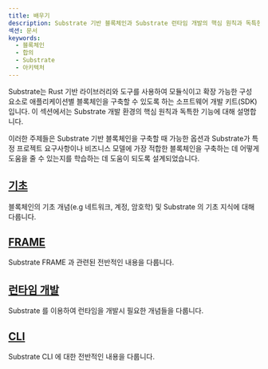 ```yaml
---
title: 배우기
description: Substrate 기반 블록체인과 Substrate 런타임 개발의 핵심 원칙과 독특한 기능을 설명합니다.
섹션: 문서
keywords:
  - 블록체인
  - 합의
  - Substrate
  - 아키텍처
---
```


Substrate는 Rust 기반 라이브러리와 도구를 사용하여 모듈식이고 확장 가능한 구성 요소로 애플리케이션별 블록체인을 구축할 수 있도록 하는 소프트웨어 개발 키트(SDK)입니다.
이 섹션에서는 Substrate 개발 환경의 핵심 원칙과 독특한 기능에 대해 설명합니다.

이러한 주제들은 Substrate 기반 블록체인을 구축할 때 가능한 옵션과 Substrate가 특정 프로젝트 요구사항이나 비즈니스 모델에 가장 적합한 블록체인을 구축하는 데 어떻게 도움을 줄 수 있는지를 학습하는 데 도움이 되도록 설계되었습니다.

## [기초](./basic/README.md)
블록체인의 기초 개념(e.g 네트워크, 계정, 암호학) 및 Substrate 의 기초 지식에 대해 다룹니다.

## [FRAME](./frame/README.md)
Substrate FRAME 과 관련된 전반적인 내용을 다룹니다.

## [런타임 개발](./runtime-development/README.md)
Substrate 를 이용하여 런타임을 개발시 필요한 개념들을 다룹니다.

## [CLI](./command-line-tools/README.md)
Substrate CLI 에 대한 전반적인 내용을 다룹니다.